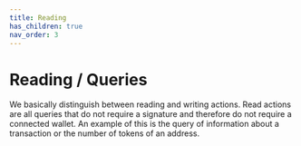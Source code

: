 ```yaml
---
title: Reading
has_children: true
nav_order: 3
---
```


# Reading / Queries

We basically distinguish between reading and writing actions. Read actions are
all queries that do not require a signature and therefore do not require a
connected wallet. An example of this is the query of information about a
transaction or the number of tokens of an address.
